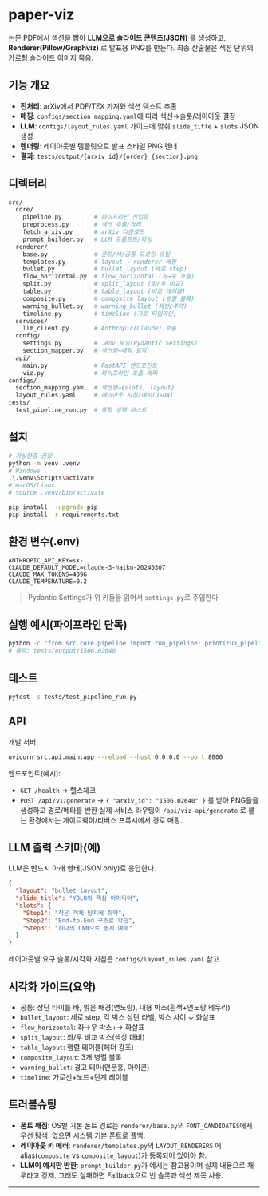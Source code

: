 # paper-viz

논문 PDF에서 섹션을 뽑아 **LLM으로 슬라이드 콘텐츠(JSON)** 를 생성하고, **Renderer(Pillow/Graphviz)** 로 발표용 PNG를 만든다.
최종 산출물은 섹션 단위의 가로형 슬라이드 이미지 묶음.

## 기능 개요

- **전처리**: arXiv에서 PDF/TEX 가져와 섹션 텍스트 추출
- **매핑**: `configs/section_mapping.yaml`에 따라 섹션→슬롯/레이아웃 결정
- **LLM**: `configs/layout_rules.yaml` 가이드에 맞춰 `slide_title` + `slots` JSON 생성
- **렌더링**: 레이아웃별 템플릿으로 발표 스타일 PNG 렌더
- **결과**: `tests/output/{arxiv_id}/{order}_{section}.png`

## 디렉터리

```bash
src/
  core/
    pipeline.py         # 파이프라인 진입점
    preprocess.py       # 섹션 추출/정리
    fetch_arxiv.py      # arXiv 다운로드
    prompt_builder.py   # LLM 프롬프트/파싱
  renderer/
    base.py             # 폰트/색/공통 드로잉 유틸
    templates.py        # layout → renderer 매핑
    bullet.py           # bullet_layout (세로 step)
    flow_horizontal.py  # flow_horizontal (좌→우 흐름)
    split.py            # split_layout (좌/우 비교)
    table.py            # table_layout (비교 테이블)
    composite.py        # composite_layout (병렬 블록)
    warning_bullet.py   # warning_bullet (제한/주의)
    timeline.py         # timeline (가로 타임라인)
  services/
    llm_client.py       # Anthropic(Claude) 호출
  config/
    settings.py         # .env 로딩(Pydantic Settings)
    section_mapper.py   # 섹션명→매핑 로직
  api/
    main.py             # FastAPI 엔드포인트
    viz.py              # 파이프라인 호출 래퍼
configs/
  section_mapping.yaml  # 섹션명→{slots, layout}
  layout_rules.yaml     # 레이아웃 지침/예시(JSON)
tests/
  test_pipeline_run.py  # 통합 실행 테스트
```

## 설치

```bash
# 가상환경 권장
python -m venv .venv
# Windows
.\.venv\Scripts\activate
# macOS/Linux
# source .venv/bin/activate

pip install --upgrade pip
pip install -r requirements.txt
```

## 환경 변수(.env)

```env
ANTHROPIC_API_KEY=sk-...
CLAUDE_DEFAULT_MODEL=claude-3-haiku-20240307
CLAUDE_MAX_TOKENS=4096
CLAUDE_TEMPERATURE=0.2
```

> Pydantic Settings가 위 키들을 읽어서 `settings.py`로 주입한다.

## 실행 예시(파이프라인 단독)

```bash
python -c "from src.core.pipeline import run_pipeline; print(run_pipeline('1506.02640')['output_dir'])"
# 출력: tests/output/1506.02640
```

## 테스트

```bash
pytest -s tests/test_pipeline_run.py
```

## API

개발 서버:

```bash
uvicorn src.api.main:app --reload --host 0.0.0.0 --port 8000
```

엔드포인트(예시):

- `GET /health` → 헬스체크
- `POST /api/v1/generate` → `{ "arxiv_id": "1506.02640" }` 를 받아 PNG들을 생성하고 경로/메타를 반환
  실제 서비스 라우팅이 `/api/viz-api/generate` 로 붙는 환경에서는 게이트웨이/리버스 프록시에서 경로 매핑.

## LLM 출력 스키마(예)

LLM은 반드시 아래 형태(JSON only)로 응답한다.

```json
{
  "layout": "bullet_layout",
  "slide_title": "YOLO의 핵심 아이디어",
  "slots": {
    "Step1": "작은 객체 탐지에 취약",
    "Step2": "End-to-End 구조로 학습",
    "Step3": "하나의 CNN으로 동시 예측"
  }
}
```

레이아웃별 요구 슬롯/시각화 지침은 `configs/layout_rules.yaml` 참고.

## 시각화 가이드(요약)

- 공통: 상단 타이틀 바, 밝은 배경(연노랑), 내용 박스(흰색+연노랑 테두리)
- `bullet_layout`: 세로 step, 각 박스 상단 라벨, 박스 사이 ↓ 화살표
- `flow_horizontal`: 좌→우 박스+→ 화살표
- `split_layout`: 좌/우 비교 박스(색상 대비)
- `table_layout`: 행렬 테이블(헤더 강조)
- `composite_layout`: 3개 병렬 블록
- `warning_bullet`: 경고 테마(연분홍, 아이콘)
- `timeline`: 가로선+노드+단계 레이블

## 트러블슈팅

- **폰트 깨짐**: OS별 기본 폰트 경로는 `renderer/base.py`의 `FONT_CANDIDATES`에서 우선 탐색. 없으면 시스템 기본 폰트로 폴백.
- **레이아웃 키 에러**: `renderer/templates.py`의 `LAYOUT_RENDERERS` 에 alias(`composite` vs `composite_layout`)가 등록되어 있어야 함.
- **LLM이 예시만 반환**: `prompt_builder.py`가 예시는 참고용이며 실제 내용으로 채우라고 강제. 그래도 실패하면 Fallback으로 빈 슬롯과 섹션 제목 사용.

---
